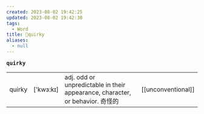 ```yaml
---
created: 2023-08-02 19:42:25
updated: 2023-08-02 19:42:30
tags:
  - Word
title: 📖quirky
aliases:
  - null
---
```


<pre><strong>quirky</strong></pre>
|   |   |   |   |
|---|---|---|---|
|quirky|['kwɜ:kɪ]|adj. odd or unpredictable in their appearance, character, or behavior. 奇怪的|[[unconventional]]|